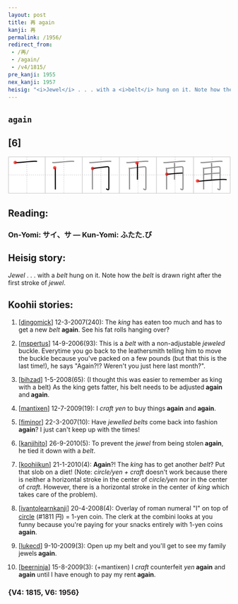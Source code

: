 ```yaml
---
layout: post
title: 再 again
kanji: 再
permalink: /1956/
redirect_from:
 - /再/
 - /again/
 - /v4/1815/
pre_kanji: 1955
nex_kanji: 1957
heisig: "<i>Jewel</i> . . . with a <i>belt</i> hung on it. Note how the <i>belt</i> is drawn right after the first stroke of <i>jewel</i>."
---
```


## `again`

## [6]

<div class="stroke"><img src="../images/E5868D.png" /></div>

## Reading:

### On-Yomi: サイ、サ &mdash; Kun-Yomi: ふたた.び

## Heisig story:

<i>Jewel</i> . . . with a <i>belt</i> hung on it. Note how the <i>belt</i> is drawn right after the first stroke of <i>jewel</i>.

## Koohii stories:

1) [<a href="http://kanji.koohii.com/profile/dingomick">dingomick</a>] 12-3-2007(240): The <em>king</em> has eaten too much and has to get a new <em>belt</em> <strong>again</strong>. See his fat rolls hanging over?

2) [<a href="http://kanji.koohii.com/profile/mspertus">mspertus</a>] 14-9-2006(93): This is a <em>belt</em> with a non-adjustable <em>jeweled</em> buckle. Everytime you go back to the leathersmith telling him to move the buckle because you&#039;ve packed on a few pounds (but that this is the last time!), he says &quot;Again?!? Weren&#039;t you just here last month?&quot;.

3) [<a href="http://kanji.koohii.com/profile/bihzad">bihzad</a>] 1-5-2008(65): (I thought this was easier to remember as king with a belt) As the king gets fatter, his belt needs to be adjusted<strong> again</strong> and<strong> again</strong>.

4) [<a href="http://kanji.koohii.com/profile/mantixen">mantixen</a>] 12-7-2009(19): I <em>craft</em> <em>yen</em> to buy things<strong> again</strong> and<strong> again</strong>.

5) [<a href="http://kanji.koohii.com/profile/fiminor">fiminor</a>] 22-3-2007(10): Have <em>jewelled belts</em> come back into fashion<strong> again</strong>? I just can&#039;t keep up with the times!

6) [<a href="http://kanji.koohii.com/profile/kanjihito">kanjihito</a>] 26-9-2010(5): To prevent the <em>jewel</em> from being stolen<strong> again</strong>, he tied it down with a <em>belt</em>.

7) [<a href="http://kanji.koohii.com/profile/koohiikun">koohiikun</a>] 21-1-2010(4): <strong>Again</strong>?! The <em>king</em> has to get another <em>belt</em>? Put that slob on a diet! (Note: <em>circle/yen + craft</em> doesn&#039;t work because there is neither a horizontal stroke in the center of <em>circle/yen</em> nor in the center of <em>craft</em>. However, there is a horizontal stroke in the center of <em>king</em> which takes care of the problem).

8) [<a href="http://kanji.koohii.com/profile/ivantolearnkanji">ivantolearnkanji</a>] 20-4-2008(4): Overlay of roman numeral &quot;I&quot; on top of <a href="../v4/1811">circle</a> (#1811 円) = 1-yen coin. The clerk at the combini looks at you funny because you&#039;re paying for your snacks entirely with 1-yen coins<strong> again</strong>.

9) [<a href="http://kanji.koohii.com/profile/lukecd">lukecd</a>] 9-10-2009(3): Open up my belt and you&#039;ll get to see my family jewels<strong> again</strong>.

10) [<a href="http://kanji.koohii.com/profile/beerninja">beerninja</a>] 15-8-2009(3): (+mantixen) I <em>craft</em> counterfeit <em>yen</em><strong> again</strong> and<strong> again</strong> until I have enough to pay my rent<strong> again</strong>.

### {V4: 1815, V6: 1956}

